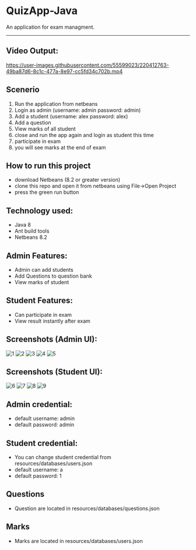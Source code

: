 # QuizApp-Java

An application for exam managment.

---

## Video Output:



https://user-images.githubusercontent.com/55599023/220412763-49ba87d6-8c1c-477a-8e97-cc5fd34c702b.mp4



## Scenerio
1. Run the application from netbeans
2. Login as admin (username: admin	password: admin)
3. Add a student (username: alex	password: alex)
4. Add a question
5. View marks of all student
6. close and run the app again and login as student this time
7. participate in exam
8. you will see marks at the end of exam

## How to run this project
- download Netbeans (8.2 or greater version)
- clone this repo and open it from netbeans using File->Open Project
- press the green run button

## Technology used:
- Java 8
- Ant build tools
- Netbeans 8.2

## Admin Features:
  - Admin can add students
  - Add Questions to question bank
  - View marks of student
  
## Student Features:
  - Can participate in exam
  - View result instantly after exam
  
## Screenshots (Admin UI):
![1](https://github.com/zafir100100/QuizApp-Java/blob/master/resources/screenshots/1.png)
![2](https://github.com/zafir100100/QuizApp-Java/blob/master/resources/screenshots/2.png)
![3](https://github.com/zafir100100/QuizApp-Java/blob/master/resources/screenshots/3.png)
![4](https://github.com/zafir100100/QuizApp-Java/blob/master/resources/screenshots/4.png)
![5](https://github.com/zafir100100/QuizApp-Java/blob/master/resources/screenshots/5.png)

## Screenshots (Student UI):
![6](https://github.com/zafir100100/QuizApp-Java/blob/master/resources/screenshots/6.png)
![7](https://github.com/zafir100100/QuizApp-Java/blob/master/resources/screenshots/7.png)
![8](https://github.com/zafir100100/QuizApp-Java/blob/master/resources/screenshots/8.png)
![9](https://github.com/zafir100100/QuizApp-Java/blob/master/resources/screenshots/9.png)

## Admin credential:
  - default username: admin
  - default password: admin

## Student credential:
  - You can change student credential from resources/databases/users.json
  - default username: a
  - default password: 1

## Questions
- Question are located in resources/databases/questions.json

## Marks
- Marks are located in resources/databases/users.json
